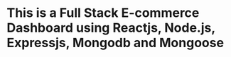 # This is a Full Stack E-commerce Dashboard using Reactjs, Node.js, Expressjs, Mongodb and Mongoose
